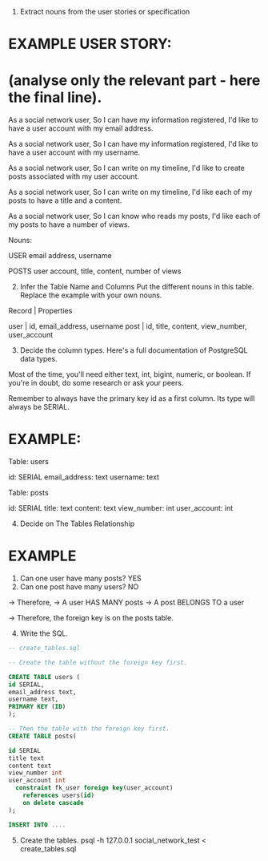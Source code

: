 1. Extract nouns from the user stories or specification
# EXAMPLE USER STORY:
# (analyse only the relevant part - here the final line).

As a social network user,
So I can have my information registered,
I'd like to have a user account with my email address.

As a social network user,
So I can have my information registered,
I'd like to have a user account with my username.

As a social network user,
So I can write on my timeline,
I'd like to create posts associated with my user account.

As a social network user,
So I can write on my timeline,
I'd like each of my posts to have a title and a content.

As a social network user,
So I can know who reads my posts,
I'd like each of my posts to have a number of views.


Nouns:

USER
email address, username

POSTS
user account, title, content, number of views


2. Infer the Table Name and Columns
Put the different nouns in this table. Replace the example with your own nouns.

Record  |  Properties

user    | id, email_address, username
post    | id, title, content, view_number, user_account

3. Decide the column types.
Here's a full documentation of PostgreSQL data types.

Most of the time, you'll need either text, int, bigint, numeric, or boolean. If you're in doubt, do some research or ask your peers.

Remember to always have the primary key id as a first column. Its type will always be SERIAL.

# EXAMPLE:

Table: users

id: SERIAL
email_address: text
username: text

Table: posts

id: SERIAL
title: text
content: text
view_number: int
user_account: int

4. Decide on The Tables Relationship

# EXAMPLE

1. Can one user have many posts? YES
2. Can one post have many users? NO

-> Therefore,
-> A user HAS MANY posts
-> A post BELONGS TO a user

-> Therefore, the foreign key is on the posts table.


4. Write the SQL.
```sql
-- create_tables.sql

-- Create the table without the foreign key first.

CREATE TABLE users (
id SERIAL,
email_address text,
username text,
PRIMARY KEY (ID)
);

-- Then the table with the foreign key first.
CREATE TABLE posts(

id SERIAL
title text
content text
view_number int
user_account int
  constraint fk_user foreign key(user_account)
    references users(id)
    on delete cascade
);

INSERT INTO ....

```
5. Create the tables.
psql -h 127.0.0.1 social_network_test < create_tables.sql
